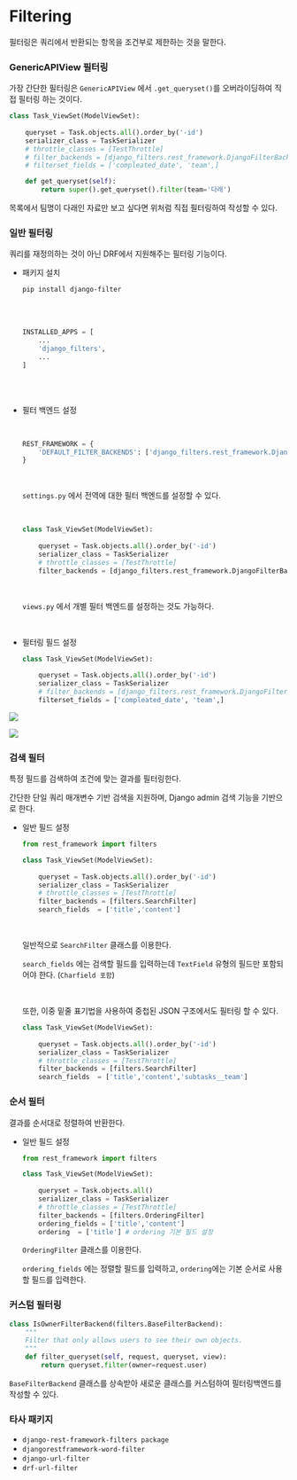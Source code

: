 # Filtering



필터링은 쿼리에서 반환되는 항목을 조건부로 제한하는 것을 말한다.



### GenericAPIView 필터링



가장 간단한 필터링은 `GenericAPIView` 에서 `.get_queryset()`를 오버라이딩하여 직접 필터링 하는 것이다.



```python
class Task_ViewSet(ModelViewSet):
    
    queryset = Task.objects.all().order_by('-id')
    serializer_class = TaskSerializer
    # throttle_classes = [TestThrottle]
    # filter_backends = [django_filters.rest_framework.DjangoFilterBackend]
    # filterset_fields = ['compleated_date', 'team',]

    def get_queryset(self):
        return super().get_queryset().filter(team='다래')
```



목록에서 팀명이 다래인 자료만 보고 싶다면 위처럼 직접 필터링하여 작성할 수 있다.



### 일반 필터링



쿼리를 재정의하는 것이 아닌 DRF에서 지원해주는 필터링 기능이다.



- 패키지 설치

  ```bash
  pip install django-filter
  ```

  <br>

  <br>

  ```python
  INSTALLED_APPS = [
      ...
      'django_filters',
      ...
  ]
  ```

  <br>

  <br>

  

- 필터 백엔드 설정

  <br>

  ```python
  REST_FRAMEWORK = {
      'DEFAULT_FILTER_BACKENDS': ['django_filters.rest_framework.DjangoFilterBackend']
  }
  ```

  <br>

  `settings.py` 에서 전역에 대한 필터 백엔드를 설정할 수 있다.

  <br>

  ```python
  class Task_ViewSet(ModelViewSet):
      
      queryset = Task.objects.all().order_by('-id')
      serializer_class = TaskSerializer
      # throttle_classes = [TestThrottle]
      filter_backends = [django_filters.rest_framework.DjangoFilterBackend]
  ```

  <br>

  `views.py` 에서 개별 필터 백엔드를 설정하는 것도 가능하다.

  <br>

- 필터링 필드 설정

  ```python
  class Task_ViewSet(ModelViewSet):
      
      queryset = Task.objects.all().order_by('-id')
      serializer_class = TaskSerializer
      # filter_backends = [django_filters.rest_framework.DjangoFilterBackend]
      filterset_fields = ['compleated_date', 'team',]
  ```




![](https://velog.velcdn.com/images/mechauk418/post/221cbc84-a287-40c9-b2fc-36d239ffedaf/image.jpg)



![](https://velog.velcdn.com/images/mechauk418/post/2de88660-a6a0-4eef-b1b6-954b037eba83/image.jpg)



### 검색 필터



특정 필드를 검색하여 조건에 맞는 결과를 필터링한다.



간단한 단일 쿼리 매개변수 기반 검색을 지원하며, Django admin 검색 기능을 기반으로 한다.



- 일반 필드 설정

  ```python
  from rest_framework import filters
  
  class Task_ViewSet(ModelViewSet):
      
      queryset = Task.objects.all().order_by('-id')
      serializer_class = TaskSerializer
      # throttle_classes = [TestThrottle]
      filter_backends = [filters.SearchFilter]
      search_fields  = ['title','content']
  ```

  <br>

  일반적으로 `SearchFilter` 클래스를 이용한다.

  `search_fields` 에는 검색할 필드를 입력하는데 `TextField` 유형의 필드만 포함되어야 한다. (`Charfield 포함`)

  <br>

  또한, 이중 밑줄 표기법을 사용하여 중첩된 JSON 구조에서도 필터링 할 수 있다.

  ```python
  class Task_ViewSet(ModelViewSet):
      
      queryset = Task.objects.all().order_by('-id')
      serializer_class = TaskSerializer
      # throttle_classes = [TestThrottle]
      filter_backends = [filters.SearchFilter]
      search_fields  = ['title','content','subtasks__team']
  ```

  



### 순서 필터



결과를 순서대로 정렬하여 반환한다.



- 일반 필드 설정

  ```python
  from rest_framework import filters
  
  class Task_ViewSet(ModelViewSet):
      
      queryset = Task.objects.all()
      serializer_class = TaskSerializer
      # throttle_classes = [TestThrottle]
      filter_backends = [filters.OrderingFilter]
      ordering_fields = ['title','content']
      ordering  = ['title'] # ordering 기본 필드 설정
  ```

  `OrderingFilter` 클래스를 이용한다.

  `ordering_fields` 에는 정렬할 필드를 입력하고, `ordering`에는 기본 순서로 사용할 필드를 입력한다.



### 커스텀 필터링



```python
class IsOwnerFilterBackend(filters.BaseFilterBackend):
    """
    Filter that only allows users to see their own objects.
    """
    def filter_queryset(self, request, queryset, view):
        return queryset.filter(owner=request.user)
```



`BaseFilterBackend` 클래스를 상속받아 새로운 클래스를 커스텀하여 필터링백엔드를 작성할 수 있다.



### 타사 패키지



- `django-rest-framework-filters package `
- `djangorestframework-word-filter`
- `django-url-filter`
- `drf-url-filter`
